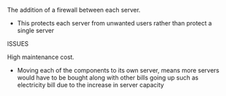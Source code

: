 The addition of a firewall between each server.
- This protects each server from unwanted users rather than protect a single server

ISSUES

High maintenance cost.
- Moving each of the components to its own server, means more servers would have to be bought along with other bills going up such as electricity bill due to the increase in server capacity
